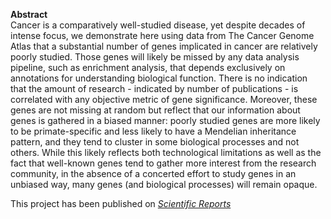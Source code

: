 **Abstract**  
Cancer is a comparatively well-studied disease, yet despite decades of intense focus, we demonstrate here using data from The Cancer Genome Atlas that a substantial number of genes implicated in cancer are relatively poorly studied. Those genes will likely be missed by any data analysis pipeline, such as enrichment analysis, that depends exclusively on annotations for understanding biological function. There is no indication that the amount of research - indicated by number of publications - is correlated with any objective metric of gene significance. Moreover, these genes are not missing at random but reflect that our information about genes is gathered in a biased manner: poorly studied genes are more likely to be primate-specific and less likely to have a Mendelian inheritance pattern, and they tend to cluster in some biological processes and not others. While this likely reflects both technological limitations as well as the fact that well-known genes tend to gather more interest from the research community, in the absence of a concerted effort to study genes in an unbiased way, many genes (and biological processes) will remain opaque.  


This project has been published on [*Scientific Reports*](https://www.nature.com/articles/s41598-020-60456-x)
